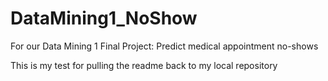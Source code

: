 # DataMining1_NoShow
For our Data Mining 1 Final Project: Predict medical appointment no-shows

This is my test for pulling the readme back to my local repository
